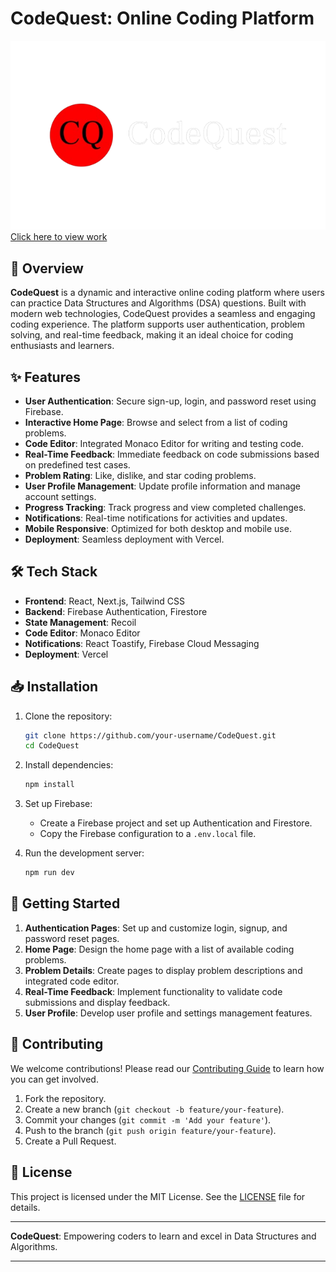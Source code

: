 # CodeQuest: Online Coding Platform

[![CodeQuest Logo](./public/logo.png)](https://code-quset.vercel.app/)
[Click here to view work](https://code-quset.vercel.app/)
## 🚀 Overview

**CodeQuest** is a dynamic and interactive online coding platform where users can practice Data Structures and Algorithms (DSA) questions. Built with modern web technologies, CodeQuest provides a seamless and engaging coding experience. The platform supports user authentication, problem solving, and real-time feedback, making it an ideal choice for coding enthusiasts and learners.

## ✨ Features

- **User Authentication**: Secure sign-up, login, and password reset using Firebase.
- **Interactive Home Page**: Browse and select from a list of coding problems.
- **Code Editor**: Integrated Monaco Editor for writing and testing code.
- **Real-Time Feedback**: Immediate feedback on code submissions based on predefined test cases.
- **Problem Rating**: Like, dislike, and star coding problems.
- **User Profile Management**: Update profile information and manage account settings.
- **Progress Tracking**: Track progress and view completed challenges.
- **Notifications**: Real-time notifications for activities and updates.
- **Mobile Responsive**: Optimized for both desktop and mobile use.
- **Deployment**: Seamless deployment with Vercel.

## 🛠️ Tech Stack

- **Frontend**: React, Next.js, Tailwind CSS
- **Backend**: Firebase Authentication, Firestore
- **State Management**: Recoil
- **Code Editor**: Monaco Editor
- **Notifications**: React Toastify, Firebase Cloud Messaging
- **Deployment**: Vercel



## 📥 Installation

1. Clone the repository:
    ```bash
    git clone https://github.com/your-username/CodeQuest.git
    cd CodeQuest
    ```

2. Install dependencies:
    ```bash
    npm install
    ```

3. Set up Firebase:
   - Create a Firebase project and set up Authentication and Firestore.
   - Copy the Firebase configuration to a `.env.local` file.

4. Run the development server:
    ```bash
    npm run dev
    ```

## 🚀 Getting Started

1. **Authentication Pages**: Set up and customize login, signup, and password reset pages.
2. **Home Page**: Design the home page with a list of available coding problems.
3. **Problem Details**: Create pages to display problem descriptions and integrated code editor.
4. **Real-Time Feedback**: Implement functionality to validate code submissions and display feedback.
5. **User Profile**: Develop user profile and settings management features.


## 🤝 Contributing

We welcome contributions! Please read our [Contributing Guide](CONTRIBUTING.md) to learn how you can get involved.

1. Fork the repository.
2. Create a new branch (`git checkout -b feature/your-feature`).
3. Commit your changes (`git commit -m 'Add your feature'`).
4. Push to the branch (`git push origin feature/your-feature`).
5. Create a Pull Request.

## 📜 License

This project is licensed under the MIT License. See the [LICENSE](LICENSE) file for details.

---

**CodeQuest**: Empowering coders to learn and excel in Data Structures and Algorithms.

---

